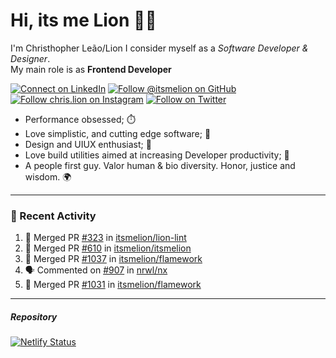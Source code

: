 # Hi, its me Lion 👋🦁

I'm Christhopher Leão/Lion
I consider myself as a _Software Developer & Designer_.<br/>My main role is as <b>Frontend Developer</b>
<br />

[![Connect on LinkedIn](https://img.shields.io/badge/--linkedin?label=LinkedIn&logo=LinkedIn&style=social)](https://www.linkedin.com/in/chrislion)
[![Follow @itsmelion on GitHub](https://img.shields.io/github/followers/itsmelion?label=follow%20%40itsmeLion&style=social)](https://github.com/itsmelion)
[![Follow chris.lion on Instagram](https://img.shields.io/badge/--instagram?label=@chris.lion&logo=Instagram&style=social)](https://instagram.com/chris.lion)
[![Follow on Twitter](https://img.shields.io/badge/--twitter?label=@ChrisLion_me&logo=Twitter&style=social)](https://twitter.com/chrislion_me)

- Performance obsessed; ⏱️
- Love simplistic, and cutting edge software; 📆
- Design and UIUX enthusiast; 🎨
- Love build utilities aimed at increasing Developer productivity; 🧰
- A people first guy. Valor human & bio diversity. Honor, justice and wisdom. 🌍

---
### 📰 Recent Activity

<!--START_SECTION:activity-->
1. 🎉 Merged PR [#323](https://github.com/itsmelion/lion-lint/pull/323) in [itsmelion/lion-lint](https://github.com/itsmelion/lion-lint)
2. 🎉 Merged PR [#610](https://github.com/itsmelion/itsmelion/pull/610) in [itsmelion/itsmelion](https://github.com/itsmelion/itsmelion)
3. 🎉 Merged PR [#1037](https://github.com/itsmelion/flamework/pull/1037) in [itsmelion/flamework](https://github.com/itsmelion/flamework)
4. 🗣 Commented on [#907](https://github.com/nrwl/nx/issues/907) in [nrwl/nx](https://github.com/nrwl/nx)
5. 🎉 Merged PR [#1031](https://github.com/itsmelion/flamework/pull/1031) in [itsmelion/flamework](https://github.com/itsmelion/flamework)
<!--END_SECTION:activity-->

___

##### Repository
[![Netlify Status](https://api.netlify.com/api/v1/badges/9e2e6136-1ab9-42fc-8d4e-188512d5d841/deploy-status)](https://app.netlify.com/sites/lion-portfolio/deploys)

